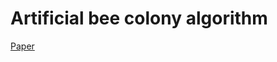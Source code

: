 # Artificial bee colony algorithm

[Paper](https://www.researchgate.net/publication/221498082_Artificial_Bee_Colony_ABC_Optimization_Algorithm_for_Solving_Constrained_Optimization_Problems)
